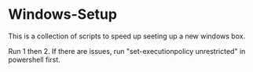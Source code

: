 # Windows-Setup

This is a collection of scripts to speed up seeting up a new windows box.

Run 1 then 2.
If there are issues, run "set-executionpolicy unrestricted" in powershell first.
